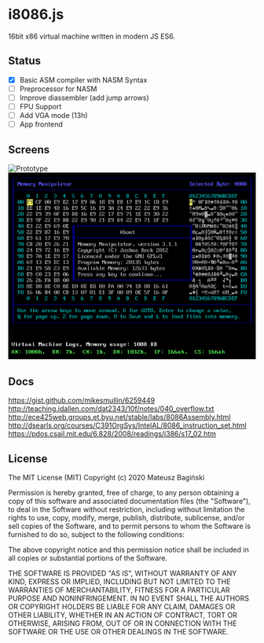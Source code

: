# i8086.js
16bit x86 virtual machine written in modern JS ES6.

## Status
- [x] Basic ASM compiler with NASM Syntax
- [ ] Preprocessor for NASM
- [ ] Improve diassembler (add jump arrows)
- [ ] FPU Support
- [ ] Add VGA mode (13h)
- [ ] App frontend

## Screens
![Prototype](/doc/screen.gif)
![Prototype](/doc/screen-2.png)

## Docs
https://gist.github.com/mikesmullin/6259449
http://teaching.idallen.com/dat2343/10f/notes/040_overflow.txt
http://ece425web.groups.et.byu.net/stable/labs/8086Assembly.html
http://dsearls.org/courses/C391OrgSys/IntelAL/8086_instruction_set.html
https://pdos.csail.mit.edu/6.828/2008/readings/i386/s17_02.htm

## License
The MIT License (MIT)
Copyright (c) 2020 Mateusz Bagiński

Permission is hereby granted, free of charge, to any person obtaining a copy of this software and associated documentation files (the "Software"), to deal in the Software without restriction, including without limitation the rights to use, copy, modify, merge, publish, distribute, sublicense, and/or sell copies of the Software, and to permit persons to whom the Software is furnished to do so, subject to the following conditions:

The above copyright notice and this permission notice shall be included in all copies or substantial portions of the Software.

THE SOFTWARE IS PROVIDED "AS IS", WITHOUT WARRANTY OF ANY KIND, EXPRESS OR IMPLIED, INCLUDING BUT NOT LIMITED TO THE WARRANTIES OF MERCHANTABILITY, FITNESS FOR A PARTICULAR PURPOSE AND NONINFRINGEMENT. IN NO EVENT SHALL THE AUTHORS OR COPYRIGHT HOLDERS BE LIABLE FOR ANY CLAIM, DAMAGES OR OTHER LIABILITY, WHETHER IN AN ACTION OF CONTRACT, TORT OR OTHERWISE, ARISING FROM, OUT OF OR IN CONNECTION WITH THE SOFTWARE OR THE USE OR OTHER DEALINGS IN THE SOFTWARE.
